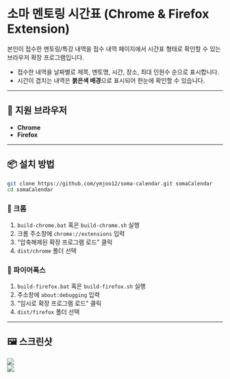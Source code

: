 # 소마 멘토링 시간표 (Chrome & Firefox Extension)

본인이 접수한 멘토링/특강 내역을 접수 내역 페이지에서 시간표 형태로 확인할 수 있는 브라우저 확장 프로그램입니다.

- 접수한 내역을 날짜별로 제목, 멘토명, 시간, 장소, 최대 인원수 순으로 표시합니다.
- 시간이 겹치는 내역은 **붉은색 배경**으로 표시되어 한눈에 확인할 수 있습니다.

---

## 🧩 지원 브라우저

- **Chrome**
- **Firefox**

---

## 📦 설치 방법

```bash
git clone https://github.com/ymjoo12/soma-calendar.git somaCalendar
cd somaCalendar
```

### 🔧 크롬

1. `build-chrome.bat` 혹은 `build-chrome.sh` 실행  
2. 크롬 주소창에 `chrome://extensions` 입력  
3. "압축해제된 확장 프로그램 로드" 클릭  
4. `dist/chrome` 폴더 선택

### 🔧 파이어폭스

1. `build-firefox.bat` 혹은 `build-firefox.sh` 실행  
2. 주소창에 `about:debugging` 입력  
3. "임시로 확장 프로그램 로드" 클릭  
4. `dist/firefox` 폴더 선택

---

## 🖼️ 스크린샷

![](https://i.imgur.com/yLEuLMn.png)  
![](https://i.imgur.com/g4YfG0i.png)